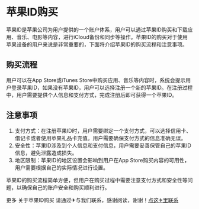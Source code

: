 # 苹果ID购买

苹果ID是苹果公司为用户提供的一个账户体系，用户可以通过苹果ID购买和下载应用、音乐、电影等内容，进行iCloud备份和同步等操作。苹果ID的购买对于使用苹果设备的用户来说是非常重要的，下面将介绍苹果ID的购买流程和注意事项。

## 购买流程
用户可以在App Store或iTunes Store中购买应用、音乐等内容时，系统会提示用户登录苹果ID，如果没有苹果ID，用户可以选择注册一个新的苹果ID。在注册过程中，用户需要提供个人信息和支付方式，完成注册后即可获得一个苹果ID。

## 注意事项
1. 支付方式：在注册苹果ID时，用户需要绑定一个支付方式，可以选择信用卡、借记卡或者使用苹果礼品卡充值。用户需要确保支付方式的信息准确无误。
2. 安全性：苹果ID涉及到个人信息和支付信息，用户需要妥善保管自己的苹果ID信息，避免泄露造成损失。
3. 地区限制：苹果ID的地区设置会影响到用户在App Store购买内容的可用性，用户需要根据自己的实际情况进行设置。

苹果ID的购买流程简单方便，但用户在购买过程中需要注意支付方式和安全性等问题，以确保自己的账户安全和购买顺利进行。

更多 关于苹果ID购买 请通过✈与我们联系，感谢阅读，谢谢！[点这✈里联系](https://c.k02.cc)